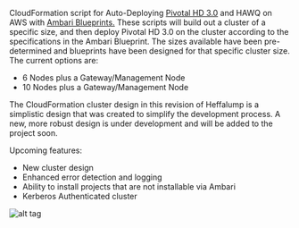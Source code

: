 CloudFormation script for Auto-Deploying [Pivotal HD 3.0](http://pivotal.io/big-data/pivotal-hd) and HAWQ on AWS with [Ambari Blueprints.](https://cwiki.apache.org/confluence/display/AMBARI/Blueprints)    These scripts will
build out a cluster of a specific size, and then deploy Pivotal HD 3.0 on the cluster according to the specifications
in the Ambari Blueprint.  The sizes available have been pre-determined and blueprints have been designed for that specific
cluster size.  The current options are:
*  6 Nodes plus a Gateway/Management Node
* 10 Nodes plus a Gateway/Management Node

The CloudFormation cluster design in this revision of Heffalump is a simplistic design that was created to simplify the
development process.   A new, more robust design is under development and will be added to the project soon.

Upcoming features:
* New cluster design
* Enhanced error detection and logging
* Ability to install projects that are not installable via Ambari
* Kerberos Authenticated cluster


![alt tag](https://raw.githubusercontent.com/dbbaskette/heffalump/master/docs/HeffalumpWorkflow.jpg)


